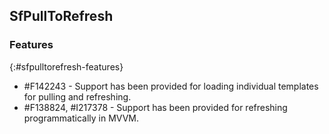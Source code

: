 ## SfPullToRefresh

### Features
{:#sfpulltorefresh-features}

* \#F142243 - Support has been provided for loading individual templates for pulling and refreshing.
* \#F138824, #I217378 - Support has been provided for refreshing programmatically in MVVM.
